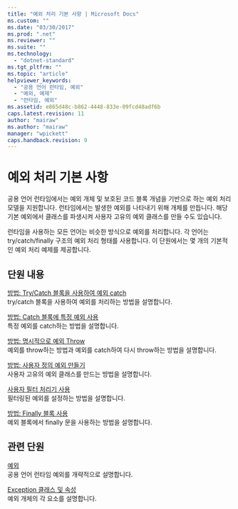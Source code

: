 ```yaml
---
title: "예외 처리 기본 사항 | Microsoft Docs"
ms.custom: ""
ms.date: "03/30/2017"
ms.prod: ".net"
ms.reviewer: ""
ms.suite: ""
ms.technology: 
  - "dotnet-standard"
ms.tgt_pltfrm: ""
ms.topic: "article"
helpviewer_keywords: 
  - "공용 언어 런타임, 예외"
  - "예외, 예제"
  - "런타임, 예외"
ms.assetid: e865d48c-b862-4448-833e-09fcd48adf6b
caps.latest.revision: 11
author: "mairaw"
ms.author: "mairaw"
manager: "wpickett"
caps.handback.revision: 9
---
```

# 예외 처리 기본 사항
공용 언어 런타임에서는 예외 개체 및 보호된 코드 블록 개념을 기반으로 하는 예외 처리 모델을 지원합니다.  런타임에서는 발생한 예외를 나타내기 위해 개체를 만듭니다.  해당 기본 예외에서 클래스를 파생시켜 사용자 고유의 예외 클래스를 만들 수도 있습니다.  
  
 런타임을 사용하는 모든 언어는 비슷한 방식으로 예외를 처리합니다.  각 언어는 try\/catch\/finally 구조의 예외 처리 형태를 사용합니다.  이 단원에서는 몇 개의 기본적인 예외 처리 예제를 제공합니다.  
  
## 단원 내용  
 [방법: Try\/Catch 블록을 사용하여 예외 catch](../../../docs/standard/exceptions/how-to-use-the-try-catch-block-to-catch-exceptions.md)  
 try\/catch 블록을 사용하여 예외를 처리하는 방법을 설명합니다.  
  
 [방법: Catch 블록에 특정 예외 사용](../../../docs/standard/exceptions/how-to-use-specific-exceptions-in-a-catch-block.md)  
 특정 예외를 catch하는 방법을 설명합니다.  
  
 [방법: 명시적으로 예외 Throw](../../../docs/standard/exceptions/how-to-explicitly-throw-exceptions.md)  
 예외를 throw하는 방법과 예외를 catch하여 다시 throw하는 방법을 설명합니다.  
  
 [방법: 사용자 정의 예외 만들기](../../../docs/standard/exceptions/how-to-create-user-defined-exceptions.md)  
 사용자 고유의 예외 클래스를 만드는 방법을 설명합니다.  
  
 [사용자 필터 처리기 사용](../../../docs/standard/exceptions/using-user-filtered-exception-handlers.md)  
 필터링된 예외를 설정하는 방법을 설명합니다.  
  
 [방법: Finally 블록 사용](../../../docs/standard/exceptions/how-to-use-finally-blocks.md)  
 예외 블록에서 finally 문을 사용하는 방법을 설명합니다.  
  
## 관련 단원  
 [예외](../../../docs/standard/exceptions/index.md)  
 공용 언어 런타임 예외를 개략적으로 설명합니다.  
  
 [Exception 클래스 및 속성](../../../docs/standard/exceptions/exception-class-and-properties.md)  
 예외 개체의 각 요소를 설명합니다.